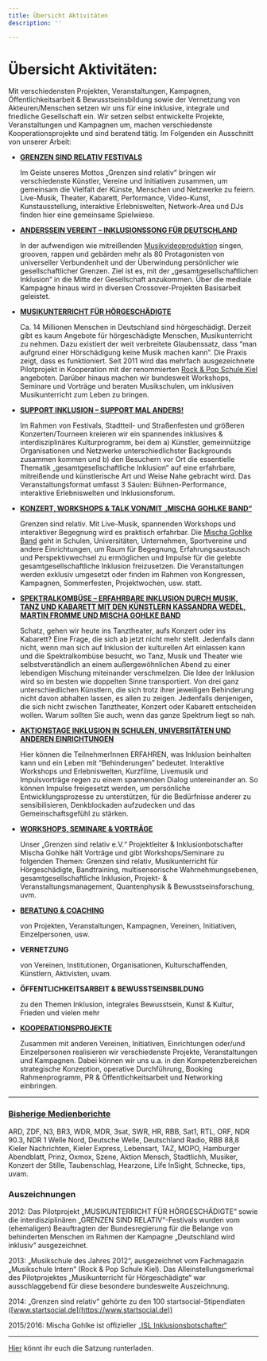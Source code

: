 ```yaml
---
title: Übersicht Aktivitäten
description: ''

---
```

# Übersicht Aktivitäten:

Mit verschiedensten Projekten, Veranstaltungen, Kampagnen, Öffentlichkeitsarbeit & Bewusstseinsbildung sowie der Vernetzung von Akteuren/Menschen setzen wir uns für eine inklusive, integrale und friedliche Gesellschaft ein. Wir setzen selbst entwickelte Projekte, Veranstaltungen und Kampagnen um, machen verschiedenste Kooperationsprojekte und sind beratend tätig. Im Folgenden ein Ausschnitt von unserer Arbeit:

* [**GRENZEN SIND RELATIV FESTIVALS**](https://www.grenzensindrelativ.de/veranstaltungen/3-grenzen-sind-relativ-festival-sa-26-10-19-fabrik-hamburg-2.html)

  Im Geiste unseres Mottos „Grenzen sind relativ“ bringen wir verschiedenste Künstler, Vereine und Initiativen zusammen, um gemeinsam die Vielfalt der Künste, Menschen und Netzwerke zu feiern. Live-Musik, Theater, Kabarett, Performance, Video-Kunst, Kunstausstellung, interaktive Erlebniswelten, Network-Area und DJs finden hier eine gemeinsame Spielwiese.
* [**ANDERSSEIN VEREINT – INKLUSIONSSONG FÜR DEUTSCHLAND**](https://www.grenzensindrelativ.de/anderssein-vereint-2/inklusionssong-fuer-deutschland.html)

  In der aufwendigen wie mitreißenden [Musikvideoproduktion](https://youtu.be/KPi9ZNp-YJQ) singen, grooven, rappen und gebärden mehr als 80 Protagonisten von universeller Verbundenheit und der Überwindung persönlicher wie gesellschaftlicher Grenzen. Ziel ist es, mit der „gesamtgesellschaftlichen Inklusion“ in die Mitte der Gesellschaft anzukommen. Über die mediale Kampagne hinaus wird in diversen Crossover-Projekten Basisarbeit geleistet.
* [**MUSIKUNTERRICHT FÜR HÖRGESCHÄDIGTE**](https://www.grenzensindrelativ.de/musikunterricht-fuer-hoergeschaedigte/allgemeine-informationen-musikunterricht.html)

  Ca. 14 Millionen Menschen in Deutschland sind hörgeschädigt. Derzeit gibt es kaum Angebote für hörgeschädigte Menschen, Musikunterricht zu nehmen. Dazu existiert der weit verbreitete Glaubenssatz, dass “man aufgrund einer Hörschädigung keine Musik machen kann”. Die Praxis zeigt, dass es funktioniert. Seit 2011 wird das mehrfach ausgezeichnete Pilotprojekt in Kooperation mit der renommierten [Rock & Pop Schule Kiel](https://www.rockpopschule.de/) angeboten. Darüber hinaus machen wir bundesweit Workshops, Seminare und Vorträge und beraten Musikschulen, um inklusiven Musikunterricht zum Leben zu bringen.
* [**SUPPORT INKLUSION – SUPPORT MAL ANDERS!**](https://www.grenzensindrelativ.de/support-inklusion-support-mal-anders.html)

  Im Rahmen von Festivals, Stadtteil- und Straßenfesten und größeren Konzerten/Tourneen kreieren wir ein spannendes inklusives & interdisziplinäres Kulturprogramm, bei dem a) Künstler, gemeinnützige Organisationen und Netzwerke unterschiedlichster Backgrounds zusammen kommen und b) den Besuchern vor Ort die essentielle Thematik „gesamtgesellschaftliche Inklusion“ auf eine erfahrbare, mitreißende und künstlerische Art und Weise Nahe gebracht wird. Das Veranstaltungsformat umfasst 3 Säulen: Bühnen-Performance, interaktive Erlebniswelten und Inklusionsforum.
* [**KONZERT, WORKSHOPS & TALK VON/MIT „MISCHA GOHLKE BAND“**](https://www.grenzensindrelativ.de/mischa-gohlke-band/konzert-workshop-talkrunde.html)

  Grenzen sind relativ. Mit Live-Musik, spannenden Workshops und interaktiver Begegnung wird es praktisch erfahrbar. Die [Mischa Gohlke Band](https://mischagohlkeband.de/) geht in Schulen, Universitäten, Unternehmen, Sportvereine und andere Einrichtungen, um Raum für Begegnung, Erfahrungsaustausch und Perspektivwechsel zu ermöglichen und Impulse für die gelebte gesamtgesellschaftliche Inklusion freizusetzen. Die Veranstaltungen werden exklusiv umgesetzt oder finden im Rahmen von Kongressen, Kampagnen, Sommerfesten, Projektwochen, usw. statt.
* [**SPEKTRALKOMBÜSE – ERFAHRBARE INKLUSION DURCH MUSIK, TANZ UND KABARETT MIT DEN KÜNSTLERN KASSANDRA WEDEL, MARTIN FROMME UND MISCHA GOHLKE BAND**](https://www.grenzensindrelativ.de/veranstaltungen/spektralkombuese.html)

  Schatz, gehen wir heute ins Tanztheater, aufs Konzert oder ins Kabarett? Eine Frage, die sich ab jetzt nicht mehr stellt. Jedenfalls dann nicht, wenn man sich auf Inklusion der kulturellen Art einlassen kann und die Spektralkombüse besucht, wo Tanz, Musik und Theater wie selbstverständlich an einem außergewöhnlichen Abend zu einer lebendigen Mischung miteinander verschmelzen. Die Idee der Inklusion wird so im besten wie doppelten Sinne transportiert. Von drei ganz unterschiedlichen Künstlern, die sich trotz ihrer jeweiligen Behinderung nicht davon abhalten lassen, es allen zu zeigen. Jedenfalls denjenigen, die sich nicht zwischen Tanztheater, Konzert oder Kabarett entscheiden wollen. Warum sollten Sie auch, wenn das ganze Spektrum liegt so nah.
* [**AKTIONSTAGE INKLUSION IN SCHULEN, UNIVERSITÄTEN UND ANDEREN EINRICHTUNGEN**](https://www.grenzensindrelativ.de/aktionstage-inklusion/allgemeine-informationen-aktionstage.html)

  Hier können die TeilnehmerInnen ERFAHREN, was Inklusion beinhalten kann und ein Leben mit “Behinderungen” bedeutet. Interaktive Workshops und Erlebniswelten, Kurzfilme, Livemusik und Impulsvorträge regen zu einem spannenden Dialog untereinander an. So können Impulse freigesetzt werden, um persönliche Entwicklungsprozesse zu unterstützen, für die Bedürfnisse anderer zu sensibilisieren, Denkblockaden aufzudecken und das Gemeinschaftsgefühl zu stärken.
* [**WORKSHOPS, SEMINARE & VORTRÄGE**](https://www.grenzensindrelativ.de/workshops-seminare-vortraege/allgemeine-informationen-workshops.html)

  Unser „Grenzen sind relativ e.V.“ Projektleiter & Inklusionbotschafter Mischa Gohlke hält Vorträge und gibt Workshops/Seminare zu folgenden Themen: Grenzen sind relativ, Musikunterricht für Hörgeschädigte, Bandtraining, multisensorische Wahrnehmungsebenen, gesamtgesellschaftliche Inklusion, Projekt- & Veranstaltungsmanagement, Quantenphysik & Bewusstseinsforschung, uvm.
* [**BERATUNG & COACHING**](https://www.grenzensindrelativ.de/beratung.html)

  von Projekten, Veranstaltungen, Kampagnen, Vereinen, Initiativen, Einzelpersonen, usw.
* **VERNETZUNG**

  von Vereinen, Institutionen, Organisationen, Kulturschaffenden, Künstlern, Aktivisten, uvam.
* **ÖFFENTLICHKEITSARBEIT & BEWUSSTSEINSBILDUNG**

  zu den Themen Inklusion, integrales Bewusstsein, Kunst & Kultur, Frieden und vielen mehr
* [**KOOPERATIONSPROJEKTE**](https://www.grenzensindrelativ.de/kooperationsprojekte/allgemeine-informationen.html)

  Zusammen mit anderen Vereinen, Initiativen, Einrichtungen oder/und Einzelpersonen realisieren wir verschiedenste Projekte, Veranstaltungen und Kampagnen. Dabei können wir uns u.a. in den Kompetenzbereichen strategische Konzeption, operative Durchführung, Booking Rahmenprogramm, PR & Öffentlichkeitsarbeit und Networking einbringen.

***

### 

### [**Bisherige Medienberichte**](https://www.grenzensindrelativ.de/presse/bisherige-medienberichte.html)

ARD, ZDF, N3, BR3, WDR, MDR, 3sat, SWR, HR, RBB, Sat1, RTL, ORF, NDR 90.3, NDR 1 Welle Nord, Deutsche Welle, Deutschland Radio, RBB 88,8 Kieler Nachrichten, Kieler Express, Lebensart, TAZ, MOPO, Hamburger Abendblatt, Prinz, Oxmox, Szene, Aktion Mensch, Stadtlichh, Musiker, Konzert der Stille, Taubenschlag, Hearzone, Life InSight, Schnecke, tips, uvam.

### **Auszeichnungen**

2012: Das Pilotprojekt „MUSIKUNTERRICHT FÜR HÖRGESCHÄDIGTE“ sowie die interdisziplinären „GRENZEN SIND RELATIV“-Festivals wurden vom (ehemaligen) Beauftragten der Bundesregierung für die Belange von behinderten Menschen im Rahmen der Kampagne „Deutschland wird inklusiv“ ausgezeichnet.

2013: „Musikschule des Jahres 2012“, ausgezeichnet vom Fachmagazin „Musikschule Intern“ (Rock & Pop Schule Kiel). Das Alleinstellungsmerkmal des Pilotprojektes „Musikunterricht für Hörgeschädigte“ war ausschlaggebend für diese besondere bundesweite Auszeichnung.

2014: „Grenzen sind relativ“ gehörte zu den 100 startsocial-Stipendiaten ([www.startsocial.de](https://www.startsocial.de))

2015/2016: Mischa Gohlke ist offizieller [„ISL Inklusionsbotschafter“](https://www.isl-ev.de/index.php?option=com_content&view=article&id=1289:mischa-gohlke-macht-musik-fuer-inklusion&catid=165&Itemid=512&lang=de)

***

[Hier](https://www.dropbox.com/s/zrj4sb2uky6rs6u/Satzung%20Grenzen%20sind%20relativ%20e.V..pdf?dl=0) könnt ihr euch die Satzung runterladen.